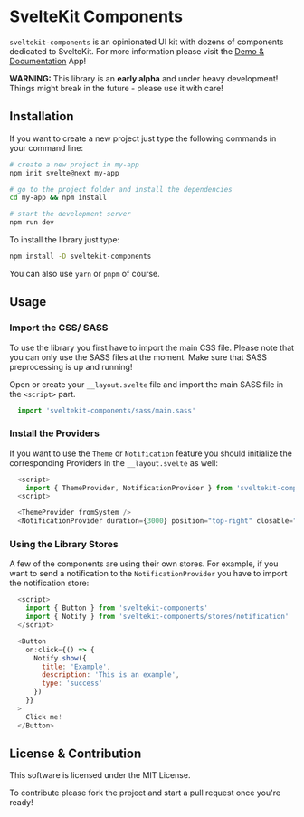 # SvelteKit Components

`sveltekit-components` is an opinionated UI kit with dozens of components dedicated to SvelteKit. For more information please visit the [Demo & Documentation](https://sveltekit-components.mirkoschubert.com) App!

**WARNING:** This library is an **early alpha** and under heavy development! Things might break in the future - please use it with care!

## Installation

If you want to create a new project just type the following commands in your command line:

```bash
# create a new project in my-app
npm init svelte@next my-app

# go to the project folder and install the dependencies
cd my-app && npm install

# start the development server
npm run dev
```

To install the library just type:

```bash
npm install -D sveltekit-components
```

You can also use `yarn` or `pnpm` of course.

## Usage

### Import the CSS/ SASS

To use the library you first have to import the main CSS file. Please note that you can only use the SASS files at the moment. Make sure that SASS preprocessing is up and running!

Open or create your `__layout.svelte` file and import the main SASS file in the `<script>` part.

```js
  import 'sveltekit-components/sass/main.sass'
```

### Install the Providers

If you want to use the `Theme` or `Notification` feature you should initialize the corresponding Providers in the `__layout.svelte` as well:

```js
  <script>
    import { ThemeProvider, NotificationProvider } from 'sveltekit-components'
  <script>

  <ThemeProvider fromSystem />
  <NotificationProvider duration={3000} position="top-right" closable="true" />
```

### Using the Library Stores

A few of the components are using their own stores. For example, if you want to send a notification to the `NotificationProvider` you have to import the notification store:

```js
  <script>
    import { Button } from 'sveltekit-components'
    import { Notify } from 'sveltekit-components/stores/notification'
  </script>

  <Button
    on:click={() => {
      Notify.show({
        title: 'Example',
        description: 'This is an example',
        type: 'success'
      })
    }}
  >
    Click me!
  </Button>
```

## License & Contribution

This software is licensed under the MIT License.

To contribute please fork the project and start a pull request once you're ready!

